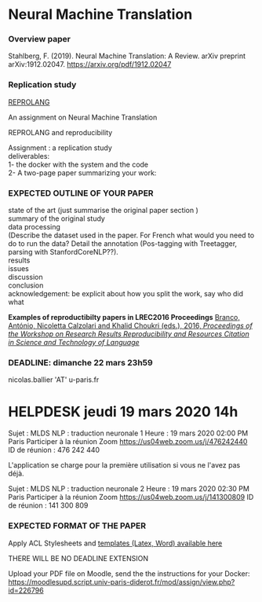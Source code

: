 
# Neural Machine Translation


### Overview paper ###
Stahlberg, F. (2019). Neural Machine Translation: A Review. arXiv preprint arXiv:1912.02047.
https://arxiv.org/pdf/1912.02047


### Replication study ###
[REPROLANG](https://lrec2020.lrec-conf.org/en/reprolang2020/call-for-papers/)


An assignment on Neural Machine Translation 

REPROLANG and reproducibility </br>

Assignment : a replication study  </br>
deliverables: </br>
1- the docker with the system and the code </br>
2- A two-page paper summarizing your work: </br>

### EXPECTED OUTLINE OF YOUR PAPER  </br>
state of the art (just summarise the original paper section )</br>
summary of the original study </br>
data processing </br>
(Describe the dataset used in the paper. For French what would you need to do to run the data? Detail the annotation (Pos-tagging with Treetagger, parsing with StanfordCoreNLP??).</br>
results </br>
issues </br>
discussion </br>
conclusion </br>
acknowledgement: be explicit about how you split the work, say who did what</br>

**Examples of reproductibilty papers in LREC2016 Proceedings**
[Branco, António, Nicoletta Calzolari and Khalid Choukri (eds.), 2016, *Proceedings of the Workshop on Research Results Reproducibility and Resources Citation in Science and Technology of Language*](http://4real.di.fc.ul.pt/wp-content/uploads/2016/04/4REALWorkshopProceedings.pdf)

### DEADLINE: dimanche 22 mars 23h59
nicolas.ballier 'AT' u-paris.fr

# HELPDESK jeudi 19 mars 2020 14h

Sujet : MLDS NLP : traduction neuronale 1 
Heure : 19 mars 2020 02:00 PM Paris
Participer à la réunion Zoom
https://us04web.zoom.us/j/476242440
ID de réunion : 476 242 440


L'application se charge pour la première utilisation si vous ne l'avez pas déjà.

Sujet : MLDS NLP : traduction neuronale 2 
Heure : 19 mars 2020 02:30 PM Paris
Participer à la réunion Zoom
https://us04web.zoom.us/j/141300809
ID de réunion : 141 300 809



### EXPECTED FORMAT OF THE PAPER <br>
Apply ACL Stylesheets  and [templates (Latex, Word)  available here](http://acl2020.org/downloads/acl2020-templates.zip)

THERE WILL BE NO DEADLINE EXTENSION

Upload your  PDF file on Moodle, send the the instructions for your Docker:
https://moodlesupd.script.univ-paris-diderot.fr/mod/assign/view.php?id=226796








